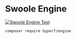 # Swoole Engine

[![Swoole Engine Test](https://github.com/hyperf/engine/actions/workflows/test.yml/badge.svg)](https://github.com/hyperf/engine/actions/workflows/test.yml)

```
composer require hyperf/engine
```
